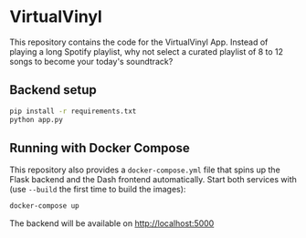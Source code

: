 # VirtualVinyl

This repository contains the code for the VirtualVinyl App. Instead of playing a long Spotify playlist, why not select a curated playlist of 8 to 12 songs to become your today's soundtrack?


## Backend setup

```bash
pip install -r requirements.txt
python app.py
```

## Running with Docker Compose

This repository also provides a `docker-compose.yml` file that spins up the
Flask backend and the Dash frontend automatically.
Start both services with (use `--build` the first time to build the images):

```bash
docker-compose up
```

The backend will be available on <http://localhost:5000>
